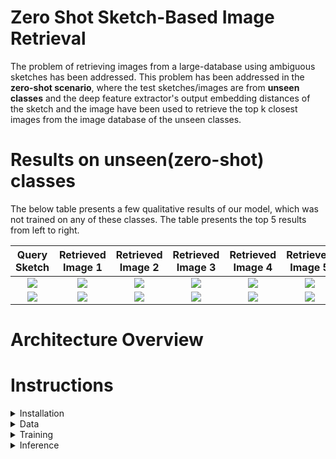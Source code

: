 # Zero Shot Sketch-Based Image Retrieval

The problem of retrieving images from a large-database using ambiguous sketches has been addressed. This problem has been addressed in the **zero-shot scenario**, where the test sketches/images are from **unseen classes** and the deep feature extractor's output embedding distances of the sketch and the image have been used to retrieve the top k closest images from the image database of the unseen classes.

# Results on unseen(zero-shot) classes

The below table presents a few qualitative results of our model, which was not trained on any of these classes. The table presents the top 5 results from left to right.

| Query Sketch    | Retrieved Image 1 | Retrieved Image 2 | Retrieved Image 3 | Retrieved Image 4 | Retrieved Image 5 |
|:---------------:|:-----------------:|:-----------------:|:-----------------:|:-----------------:|:-----------------:|
|![](docs/s1.png)|![](docs/i11.png)|![](docs/i12.png)|![](docs/i13.png)|![](docs/i14.png)|![](docs/i15.png)|
|![](docs/s2.png)|![](docs/i21.png)|![](docs/i22.png)|![](docs/i23.png)|![](docs/i24.png)|![](docs/i25.png)|

# Architecture Overview

# Instructions
<details>
<summary>
Installation
</summary>

```
pip install -r requirements.txt
```

</details>
<details>
<summary>
Data
</summary>

Please download and extract this file:

[The Sketchy dataset](http://transattr.cs.brown.edu/files/aligned_images.tar) - 1.8 GB

</details>
<details>

<summary>
Training
</summary>

</details>

<details>

<summary>
Inference
</summary>
</details>


